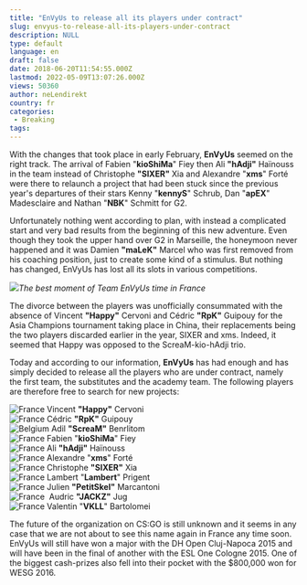 ```yaml
---
title: "EnVyUs to release all its players under contract"
slug: envyus-to-release-all-its-players-under-contract
description: NULL
type: default
language: en
draft: false
date: 2018-06-20T11:54:55.000Z
lastmod: 2022-05-09T13:07:26.000Z
views: 50360
author: neLendirekt
country: fr
categories:
 - Breaking
tags:
---
```

With the changes that took place in early February, **EnVyUs** seemed on the right track. The arrival of Fabien "**kioShiMa**" Fiey then Ali **"hAdji"** Haïnouss in the team instead of Christophe **"SIXER"** Xia and Alexandre "**xms**" Forté were there to relaunch a project that had been stuck since the previous year's departures of their stars Kenny "**kennyS**" Schrub, Dan "**apEX**" Madesclaire and Nathan "**NBK**" Schmitt for G2.

Unfortunately nothing went according to plan, with instead a complicated start and very bad results from the beginning of this new adventure. Even though they took the upper hand over G2 in Marseille, the honeymoon never happened and it was Damien **"maLeK"** Marcel who was first removed from his coaching position, just to create some kind of a stimulus. But nothing has changed, EnVyUs has lost all its slots in various competitions.

![](https://flickshot-ue.s3.eu-west-2.amazonaws.com/flickshot/article/5b23bc41cb674/images/voy1nKikhQo6L0rwxU80hEF6U2WLuPbcgJF4GQmn.jpeg)_The best moment of Team EnVyUs time in France_

The divorce between the players was unofficially consummated with the absence of Vincent **"Happy"** Cervoni and Cédric **"RpK"** Guipouy for the Asia Champions tournament taking place in China, their replacements being the two players discarded earlier in the year, SIXER and xms. Indeed, it seemed that Happy was opposed to the ScreaM-kio-hAdji trio.

Today and according to our information, **EnVyUs** has had enough and has simply decided to release all the players who are under contract, namely the first team, the substitutes and the academy team. The following players are therefore free to search for new projects:

![France](/images/countries/fr.svg)⁠ Vincent **"Happy"** Cervoni  
![France](/images/countries/fr.svg)⁠ Cédric **"RpK"** Guipouy  
![Belgium](/images/countries/be.svg)⁠ Adil **"ScreaM"** Benrlitom  
![France](/images/countries/fr.svg)⁠ Fabien "**kioShiMa**" Fiey  
![France](/images/countries/fr.svg)⁠ Ali **"hAdji"** Haïnouss  
![France](/images/countries/fr.svg)⁠ Alexandre "**xms**" Forté  
![France](/images/countries/fr.svg)⁠ Christophe **"SIXER"** Xia  
![France](/images/countries/fr.svg)⁠ Lambert "**Lambert**" Prigent  
![France](/images/countries/fr.svg)⁠ Julien **"PetitSkel"** Marcantoni  
![France](/images/countries/fr.svg)⁠ ⁠ Audric **"JACKZ"** Jug  
![France](/images/countries/fr.svg)⁠ Valentin "**VKLL**" Bartolomei

The future of the organization on CS:GO is still unknown and it seems in any case that we are not about to see this name again in France any time soon. EnVyUs will still have won a major with the DH Open Cluj-Napoca 2015 and will have been in the final of another with the ESL One Cologne 2015\. One of the biggest cash-prizes also fell into their pocket with the $800,000 won for WESG 2016.
